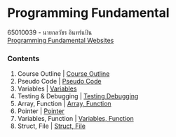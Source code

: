 # Programming Fundamental
65010039 - นายกลวัชร อินทร์แป้น <br> 
[Programming Fundamental Websites](https://sites.google.com/kmitl.ac.th/programming-fundamental/home?pli=1&authuser=1)

### Contents
1. Course Outline | [Course Outline](./Slides/1.%20Course%20Outline.pdf)<br>
2. Pseudo Code | [Pseudo Code](./Slides/2.%20Pseudo%20Code.pdf)<br>
3. Variables | [Variables](./Slides/3.%20Variables.pdf)<br>
4. Testing & Debugging | [Testing Debugging](./Slides/4.%20Testing%20%26%20Debugging.pdf)<br>
5. Array, Function | [Array, Function](./Slides/5.%20Array%20Function.pdf)<br>
6. Pointer | [Pointer](./Slides/6.%20Pointer.pdf)<br>
7. Variables, Function | [Variables, Function](./Slides/7.%20PassFunction.pdf)<br>
8. Struct, File | [Struct, File](./Slides/8.%20Struct.pdf)<br>
